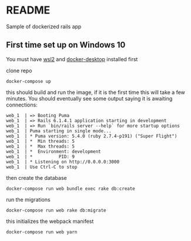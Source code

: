# README

Sample of dockerized rails app

## First time set up on Windows 10
You must have [wsl2](https://docs.microsoft.com/en-us/windows/wsl/install-win10) and [docker-desktop](https://docs.docker.com/desktop/windows/install/) installed first


clone repo

```
docker-compose up
```
this should build and run the image, if it is the first time this will take a few minutes. You should eventually see some output saying it is awaiting connections:

```
web_1  | => Booting Puma
web_1  | => Rails 6.1.4.1 application starting in development
web_1  | => Run `bin/rails server --help` for more startup options
web_1  | Puma starting in single mode...
web_1  | * Puma version: 5.4.0 (ruby 2.7.4-p191) ("Super Flight")
web_1  | *  Min threads: 5
web_1  | *  Max threads: 5
web_1  | *  Environment: development
web_1  | *          PID: 9
web_1  | * Listening on http://0.0.0.0:3000
web_1  | Use Ctrl-C to stop
```

then create the database
```
docker-compose run web bundle exec rake db:create 
```
run the migrations
```
docker-compose run web rake db:migrate
```

this initializes the webpack manifest
```
docker-compose run web yarn
```
